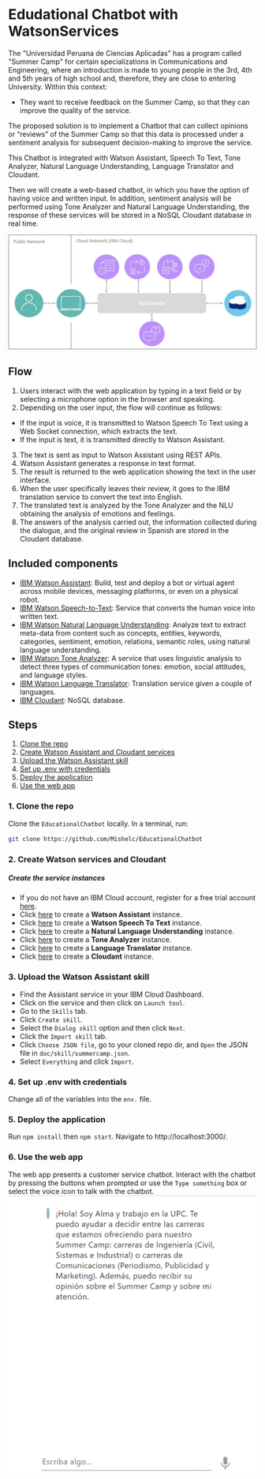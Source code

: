 # Edudational Chatbot with WatsonServices
The "Universidad Peruana de Ciencias Aplicadas" has a program called "Summer Camp" for certain specializations in Communications and Engineering, where an introduction is made to young people in the 3rd, 4th and 5th years of high school and, therefore, they are close to entering University. Within this context:
* They want to receive feedback on the Summer Camp, so that they can improve the quality of the service.

The proposed solution is to implement a Chatbot that can collect opinions or “reviews” of the Summer Camp so that this data is processed under a sentiment analysis for subsequent decision-making to improve the service.

This Chatbot is integrated with Watson Assistant, Speech To Text, Tone Analyzer, Natural Language Understanding, Language Translator and Cloudant.

Then we will create a web-based chatbot, in which you have the option of having voice and written input. In addition, sentiment analysis will be performed using Tone Analyzer and Natural Language Understanding, the response of these services will be stored in a NoSQL Cloudant database in real time.

![Arquitectura](/doc/images/arquitectura.jpg)

## Flow
1. Users interact with the web application by typing in a text field or by selecting a microphone option in the browser and speaking.
2. Depending on the user input, the flow will continue as follows:
* If the input is voice, it is transmitted to Watson Speech To Text using a Web Socket connection, which extracts the text.
* If the input is text, it is transmitted directly to Watson Assistant.
3. The text is sent as input to Watson Assistant using REST APIs.
4. Watson Assistant generates a response in text format.
5. The result is returned to the web application showing the text in the user interface.
6. When the user specifically leaves their review, it goes to the IBM translation service to convert the text into English.
7. The translated text is analyzed by the Tone Analyzer and the NLU obtaining the analysis of emotions and feelings.
8. The answers of the analysis carried out, the information collected during the dialogue, and the original review in Spanish are stored in the Cloudant database.

## Included components

* [IBM Watson Assistant](https://www.ibm.com/cloud/watson-assistant/): Build, test and deploy a bot or virtual agent across mobile devices, messaging platforms, or even on a physical robot.
* [IBM Watson Speech-to-Text](https://cloud.ibm.com/catalog/services/speech-to-text): Service that converts the human voice into written text.
* [IBM Watson Natural Language Understanding](https://www.ibm.com/watson/services/natural-language-understanding/): Analyze text to extract meta-data from content such as concepts, entities, keywords, categories, sentiment, emotion, relations, semantic roles, using natural language understanding.
* [IBM Watson Tone Analyzer](https://www.ibm.com/watson/services/tone-analyzer/): A service that uses linguistic analysis to detect three types of communication tones: emotion, social attitudes, and language styles.
* [IBM Watson Language Translator](https://www.ibm.com/watson/services/language-translator/): Translation service given a couple of languages.
* [IBM Cloudant](https://www.ibm.com/cloud/cloudant): NoSQL database.

## Steps

1. [Clone the repo](#1-clone-the-repo)
1. [Create Watson Assistant and Cloudant services](#2-create-watson-services)
1. [Upload the Watson Assistant skill](#3-upload-the-watson-assistant-skill)
1. [Set up .env with credentials](#4-set-up-credentials)
1. [Deploy the application](#5-deploy-the-application)
1. [Use the web app](#6-use-the-web-app)

### 1. Clone the repo

Clone the `EducationalChatbot` locally. In a terminal, run:

```bash
git clone https://github.com/Mishelc/EducationalChatbot
```

### 2. Create Watson services and Cloudant 

<h5>Create the service instances</h5>
  <ul>
    <li>If you do not have an IBM Cloud account, register for a free trial account <a href="https://cloud.ibm.com/login">here</a>.</li>
    <li>Click <a href="https://cloud.ibm.com/catalog/services/watson-assistant">here</a> to create a <b>Watson Assistant</b> instance.</li>
    <li>Click <a href="https://cloud.ibm.com/catalog/services/speech-to-text">here</a> to create a <b>Watson Speech To Text</b> instance.</li>
    <li>Click <a href="https://cloud.ibm.com/catalog/services/natural-language-understanding">here</a> to create a <b>Natural Language Understanding</b> instance.</li>
    <li>Click <a href="https://cloud.ibm.com/catalog/services/tone-analyzer">here</a> to create a <b>Tone Analyzer</b> instance.</li>
    <li>Click <a href="https://cloud.ibm.com/catalog/services/language-translator">here</a> to create a <b>Language Translator</b> instance.</li>
    <li>Click <a href="https://cloud.ibm.com/catalog/services/cloudant">here</a> to create a <b>Cloudant</b> instance.</li>
  </ul>

### 3. Upload the Watson Assistant skill
<p>

* Find the Assistant service in your IBM Cloud Dashboard.
* Click on the service and then click on `Launch tool`.
* Go to the `Skills` tab.
* Click `Create skill`.
* Select the `Dialog skill` option and then click `Next`.
* Click the `Import skill` tab.
* Click `Choose JSON file`, go to your cloned repo dir, and `Open` the JSON file in `doc/skill/summercamp.json`. 
* Select `Everything` and click `Import`.

</p>

### 4. Set up .env with credentials
Change all of the variables into the `env.` file.
### 5. Deploy the application
Run `npm install` then `npm start`. Navigate to http://localhost:3000/.
### 6. Use the web app
The web app presents a customer service chatbot. Interact with the chatbot by pressing the buttons when prompted or use the `Type something` box or select the voice icon to talk with the chatbot.
![demo](doc/images/demo.gif)
